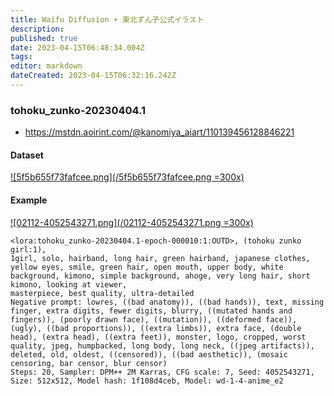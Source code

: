 ```yaml
---
title: Waifu Diffusion + 東北ずん子公式イラスト
description: 
published: true
date: 2023-04-15T06:48:34.004Z
tags: 
editor: markdown
dateCreated: 2023-04-15T06:32:16.242Z
---
```


### tohoku_zunko-20230404.1

- <https://mstdn.aoirint.com/@kanomiya_aiart/110139456128846221>

#### Dataset

[![5f5b655f73fafcee.png](/5f5b655f73fafcee.png =300x)](/5f5b655f73fafcee.png)

#### Example

[![02112-4052543271.png](/02112-4052543271.png =300x)](/02112-4052543271.png)

```
<lora:tohoku_zunko-20230404.1-epoch-000010:1:OUTD>, (tohoku zunko girl:1),
1girl, solo, hairband, long hair, green hairband, japanese clothes, yellow eyes, smile, green hair, open mouth, upper body, white background, kimono, simple background, ahoge, very long hair, short kimono, looking at viewer,
masterpiece, best quality, ultra-detailed
Negative prompt: lowres, ((bad anatomy)), ((bad hands)), text, missing finger, extra digits, fewer digits, blurry, ((mutated hands and fingers)), (poorly drawn face), ((mutation)), ((deformed face)), (ugly), ((bad proportions)), ((extra limbs)), extra face, (double head), (extra head), ((extra feet)), monster, logo, cropped, worst quality, jpeg, humpbacked, long body, long neck, ((jpeg artifacts)), deleted, old, oldest, ((censored)), ((bad aesthetic)), (mosaic censoring, bar censor, blur censor)
Steps: 20, Sampler: DPM++ 2M Karras, CFG scale: 7, Seed: 4052543271, Size: 512x512, Model hash: 1f108d4ceb, Model: wd-1-4-anime_e2
```
